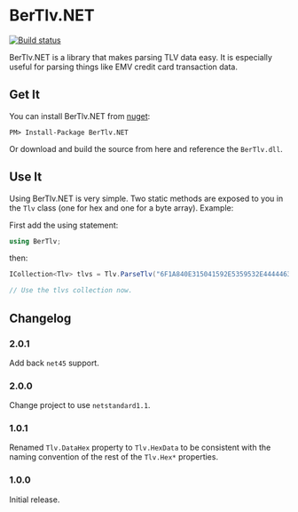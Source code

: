 # BerTlv.NET

[![Build status](https://ci.appveyor.com/api/projects/status/0k3ng0ykfuoysxwi?svg=true)](https://ci.appveyor.com/project/kspearrin/bertlv-net)

BerTlv.NET is a library that makes parsing TLV data easy. It is especially
useful for parsing things like EMV credit card transaction data.

## Get It

You can install BerTlv.NET from [nuget](https://www.nuget.org/packages/BerTlv.NET/):

    PM> Install-Package BerTlv.NET

Or download and build the source from here and reference the `BerTlv.dll`.

## Use It

Using BerTlv.NET is very simple. Two static methods are exposed to you in the
`Tlv` class (one for hex and one for a byte array). Example:

First add the using statement:

```csharp
using BerTlv;
```

then:

```csharp
ICollection<Tlv> tlvs = Tlv.ParseTlv("6F1A840E315041592E5359532E4444463031A5088801025F2D02656E");

// Use the tlvs collection now.
```

## Changelog

### 2.0.1

Add back `net45` support.

### 2.0.0

Change project to use `netstandard1.1`.

### 1.0.1

Renamed `Tlv.DataHex` property to `Tlv.HexData` to be consistent with the naming convention of the rest of the `Tlv.Hex*` properties.

### 1.0.0

Initial release.
